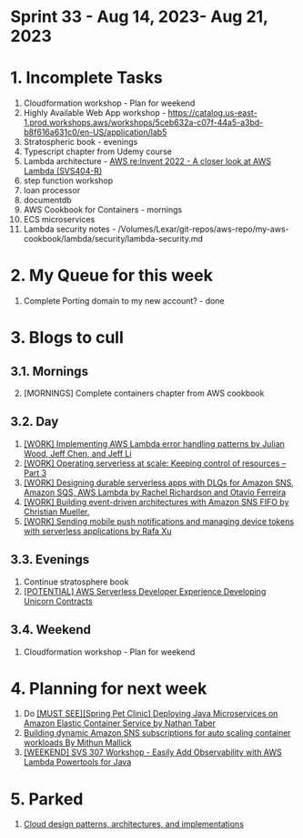<h1>Sprint 33 - Aug 14, 2023- Aug 21, 2023</h1>

# 1. Incomplete Tasks

1. Cloudformation workshop - Plan for weekend
2. Highly Available Web App workshop - https://catalog.us-east-1.prod.workshops.aws/workshops/5ceb632a-c07f-44a5-a3bd-b8f616a631c0/en-US/application/lab5
3. Stratospheric book - evenings
4. Typescript chapter from Udemy course
5. Lambda architecture - [AWS re:Invent 2022 - A closer look at AWS Lambda (SVS404-R)](https://www.youtube.com/watch?v=0_jfH6qijVY&t=1308s)
6. step function workshop
7. loan processor
8. documentdb
9. AWS Cookbook for Containers - mornings
10. ECS microservices
11. Lambda security notes - /Volumes/Lexar/git-repos/aws-repo/my-aws-cookbook/lambda/security/lambda-security.md

# 2. My Queue for this week

1. Complete Porting domain to my new account? - done

# 3. Blogs to cull

## 3.1. Mornings

2. [MORNINGS] Complete containers chapter from AWS cookbook

## 3.2. Day

1. [[WORK] Implementing AWS Lambda error handling patterns by Julian Wood, Jeff Chen, and Jeff Li ](https://aws.amazon.com/blogs/compute/implementing-aws-lambda-error-handling-patterns/)
2. [[WORK] Operating serverless at scale: Keeping control of resources – Part 3](https://aws.amazon.com/blogs/compute/operating-serverless-at-scale-keeping-control-of-resources-part-3/)
3. [[WORK] Designing durable serverless apps with DLQs for Amazon SNS, Amazon SQS, AWS Lambda by Rachel Richardson and Otavio Ferreira](https://aws.amazon.com/blogs/compute/designing-durable-serverless-apps-with-dlqs-for-amazon-sns-amazon-sqs-aws-lambda/)
4. [[WORK] Building event-driven architectures with Amazon SNS FIFO by Christian Mueller,](https://aws.amazon.com/blogs/compute/building-event-driven-architectures-with-amazon-sns-fifo/)
5. [[WORK] Sending mobile push notifications and managing device tokens with serverless applications by Rafa Xu](https://aws.amazon.com/blogs/compute/sending-mobile-push-notifications-and-managing-device-tokens-with-serverless-application/)

## 3.3. Evenings

1. Continue stratosphere book
2. [[POTENTIAL] AWS Serverless Developer Experience Developing Unicorn Contracts](https://catalog.workshops.aws/serverless-developer-experience/en-US/unicorn-contracts/init)

## 3.4. Weekend

1. Cloudformation workshop - Plan for weekend

# 4. Planning for next week

1. Do [[MUST SEE][Spring Pet Clinic] Deploying Java Microservices on Amazon Elastic Container Service by Nathan Taber](https://aws.amazon.com/blogs/compute/deploying-java-microservices-on-amazon-ec2-container-service/)
2. [Building dynamic Amazon SNS subscriptions for auto scaling container workloads By Mithun Mallick](https://aws.amazon.com/blogs/compute/building-dynamic-amazon-sns-subscriptions-for-auto-scaling-container-workloads/)
3. [[WEEKEND] SVS 307 Workshop - Easily Add Observability with AWS Lambda Powertools for Java](https://catalog.us-east-1.prod.workshops.aws/workshops/a7011c82-e4af-4a52-80fa-fcd61f1dacd9/en-US/introduction)

# 5. Parked

1. [Cloud design patterns, architectures, and implementations](https://docs.aws.amazon.com/prescriptive-guidance/latest/cloud-design-patterns/introduction.html)


